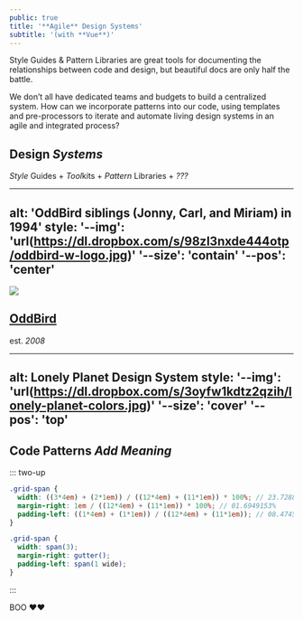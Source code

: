 ```yaml
---
public: true
title: '**Agile** Design Systems'
subtitle: '(with **Vue**)'
---
```


Style Guides & Pattern Libraries
are great tools for documenting
the relationships between code and design,
but beautiful docs are only half the battle.

<!-- more -->

We don’t all have dedicated teams and budgets
to build a centralized system.
How can we incorporate patterns into our code,
using templates and pre-processors to iterate and automate
living design systems in an agile and integrated process?

<!-- slide -->

## Design *Systems*
*Style* Guides + *Tool*kits + *Pattern* Libraries + *???*

<!-- slide -->

---
alt: 'OddBird siblings (Jonny, Carl, and Miriam) in 1994'
style:
  '--img': 'url(https://dl.dropbox.com/s/98zl3nxde444otp/oddbird-w-logo.jpg)'
  '--size': 'contain'
  '--pos': 'center'
---

<!-- slide -->

![](https://dl.dropbox.com/s/76e55964w8nvx3y/oddbird.png)

## [OddBird](http://oddbird.net)
est. *2008*

<!-- slide -->

---
alt: Lonely Planet Design System
style:
  '--img': 'url(https://dl.dropbox.com/s/3oyfw1kdtz2qzih/lonely-planet-colors.jpg)'
  '--size': 'cover'
  '--pos': 'top'
---

<!-- slide -->

## Code Patterns *Add Meaning*

::: two-up
```scss
.grid-span {
  width: ((3*4em) + (2*1em)) / ((12*4em) + (11*1em)) * 100%; // 23.7288136%
  margin-right: 1em / ((12*4em) + (11*1em)) * 100%; // 01.6949153%
  padding-left: ((1*4em) + (1*1em)) / ((12*4em) + (11*1em)); // 08.4745763%
}
```

```scss
.grid-span {
  width: span(3);
  margin-right: gutter();
  padding-left: span(1 wide);
}
```
:::

BOO :heart::heart:
